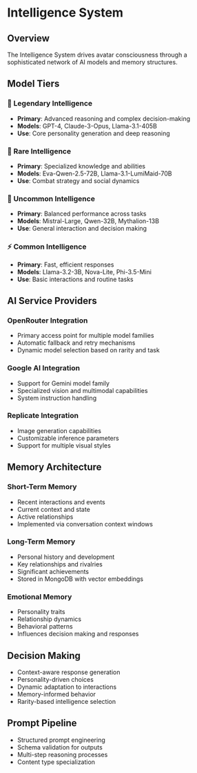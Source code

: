 # Intelligence System

## Overview
The Intelligence System drives avatar consciousness through a sophisticated network of AI models and memory structures.

## Model Tiers

### 🌟 Legendary Intelligence
- **Primary**: Advanced reasoning and complex decision-making
- **Models**: GPT-4, Claude-3-Opus, Llama-3.1-405B
- **Use**: Core personality generation and deep reasoning

### 💎 Rare Intelligence
- **Primary**: Specialized knowledge and abilities
- **Models**: Eva-Qwen-2.5-72B, Llama-3.1-LumiMaid-70B
- **Use**: Combat strategy and social dynamics

### 🔮 Uncommon Intelligence
- **Primary**: Balanced performance across tasks
- **Models**: Mistral-Large, Qwen-32B, Mythalion-13B
- **Use**: General interaction and decision making

### ⚡ Common Intelligence
- **Primary**: Fast, efficient responses
- **Models**: Llama-3.2-3B, Nova-Lite, Phi-3.5-Mini
- **Use**: Basic interactions and routine tasks

## AI Service Providers

### OpenRouter Integration
- Primary access point for multiple model families
- Automatic fallback and retry mechanisms
- Dynamic model selection based on rarity and task

### Google AI Integration
- Support for Gemini model family
- Specialized vision and multimodal capabilities
- System instruction handling

### Replicate Integration
- Image generation capabilities
- Customizable inference parameters
- Support for multiple visual styles

## Memory Architecture

### Short-Term Memory
- Recent interactions and events
- Current context and state
- Active relationships
- Implemented via conversation context windows

### Long-Term Memory
- Personal history and development
- Key relationships and rivalries
- Significant achievements
- Stored in MongoDB with vector embeddings

### Emotional Memory
- Personality traits
- Relationship dynamics
- Behavioral patterns
- Influences decision making and responses

## Decision Making
- Context-aware response generation
- Personality-driven choices
- Dynamic adaptation to interactions
- Memory-informed behavior
- Rarity-based intelligence selection

## Prompt Pipeline
- Structured prompt engineering
- Schema validation for outputs
- Multi-step reasoning processes
- Content type specialization